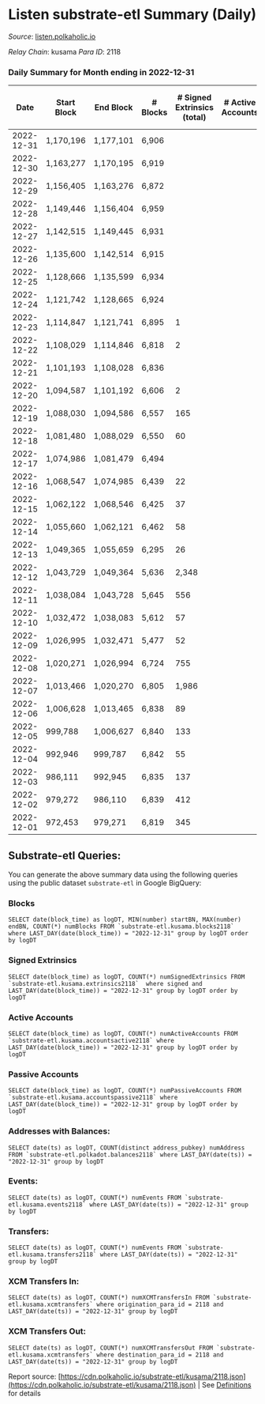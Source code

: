 # Listen substrate-etl Summary (Daily)

_Source_: [listen.polkaholic.io](https://listen.polkaholic.io)

*Relay Chain*: kusama
*Para ID*: 2118



### Daily Summary for Month ending in 2022-12-31


| Date | Start Block | End Block | # Blocks | # Signed Extrinsics (total) | # Active Accounts | # Passive | # New | # Addresses with Balances | # Events | # Transfers | # XCM Transfers In | # XCM Transfers Out | Issues | 
| ---- | ----------- | --------- | -------- | --------------------------- | ----------------- | --------- | ----- | ------------------------- | -------- | ----------- | ------------------ | ------------------- | ------ |
| 2022-12-31 | 1,170,196 | 1,177,101 | 6,906 |  |  |  |  | 2,053 | 13,815 |   |   |   |  |
| 2022-12-30 | 1,163,277 | 1,170,195 | 6,919 |  |  |  |  | 2,053 | 13,842 |   |   |   |  |
| 2022-12-29 | 1,156,405 | 1,163,276 | 6,872 |  |  |  |  | 2,053 | 13,759 |   | 2 ($0.57) |   |  |
| 2022-12-28 | 1,149,446 | 1,156,404 | 6,959 |  |  |  |  | 2,053 | 13,922 |   |   |   |  |
| 2022-12-27 | 1,142,515 | 1,149,445 | 6,931 |  |  |  |  | 2,053 | 13,866 |   |   |   |  |
| 2022-12-26 | 1,135,600 | 1,142,514 | 6,915 |  |  |  |  | 2,053 | 13,834 |   |   |   |  |
| 2022-12-25 | 1,128,666 | 1,135,599 | 6,934 |  |  |  |  | 2,053 | 13,871 |   |   |   |  |
| 2022-12-24 | 1,121,742 | 1,128,665 | 6,924 |  |  |  |  | 2,053 | 13,852 |   |   |   |  |
| 2022-12-23 | 1,114,847 | 1,121,741 | 6,895 | 1 |  |  |  | 2,053 | 13,800 |   |   |   |  |
| 2022-12-22 | 1,108,029 | 1,114,846 | 6,818 | 2 |  |  |  | 2,053 | 13,652 |   |   |   |  |
| 2022-12-21 | 1,101,193 | 1,108,028 | 6,836 |  |  |  |  |  | 13,676 |   |   |   |  |
| 2022-12-20 | 1,094,587 | 1,101,192 | 6,606 | 2 |  |  |  | 2,053 | 13,228 |   |   |   |  |
| 2022-12-19 | 1,088,030 | 1,094,586 | 6,557 | 165 |  |  |  | 2,053 | 13,970 | 117  |   |   |  |
| 2022-12-18 | 1,081,480 | 1,088,029 | 6,550 | 60 |  |  |  | 2,053 | 13,434 | 39  |   |   |  |
| 2022-12-17 | 1,074,986 | 1,081,479 | 6,494 |  |  |  |  | 2,052 | 12,991 |   |   |   |  |
| 2022-12-16 | 1,068,547 | 1,074,985 | 6,439 | 22 |  |  |  | 2,052 | 13,012 |   |   |   |  |
| 2022-12-15 | 1,062,122 | 1,068,546 | 6,425 | 37 |  |  |  | 2,052 | 13,040 | 36  |   |   |  |
| 2022-12-14 | 1,055,660 | 1,062,121 | 6,462 | 58 |  |  |  | 2,052 | 13,229 | 55  |   |   |  |
| 2022-12-13 | 1,049,365 | 1,055,659 | 6,295 | 26 |  |  |  | 2,052 | 12,747 | 2  |   |   |  |
| 2022-12-12 | 1,043,729 | 1,049,364 | 5,636 | 2,348 |  |  |  |  | 18,338 | 1  |   |   |  |
| 2022-12-11 | 1,038,084 | 1,043,728 | 5,645 | 556 |  |  |  | 2,050 | 13,126 | 67  |   |   |  |
| 2022-12-10 | 1,032,472 | 1,038,083 | 5,612 | 57 |  |  |  | 2,050 | 11,536 | 5  |   |   |  |
| 2022-12-09 | 1,026,995 | 1,032,471 | 5,477 | 52 |  |  |  | 2,050 | 11,250 |   |   |   |  |
| 2022-12-08 | 1,020,271 | 1,026,994 | 6,724 | 755 |  |  |  | 2,050 | 15,876 | 3  |   |   |  |
| 2022-12-07 | 1,013,466 | 1,020,270 | 6,805 | 1,986 |  |  |  | 2,049 | 19,860 | 66  |   |   |  |
| 2022-12-06 | 1,006,628 | 1,013,465 | 6,838 | 89 |  |  |  | 2,049 | 14,134 | 77  |   |   |  |
| 2022-12-05 | 999,788 | 1,006,627 | 6,840 | 133 |  |  |  | 2,049 | 14,386 | 89  |   |   |  |
| 2022-12-04 | 992,946 | 999,787 | 6,842 | 55 |  |  |  | 2,049 | 13,957 | 1  |   |   |  |
| 2022-12-03 | 986,111 | 992,945 | 6,835 | 137 |  |  |  | 2,049 | 14,427 | 70  |   |   |  |
| 2022-12-02 | 979,272 | 986,110 | 6,839 | 412 |  |  |  | 2,045 | 15,862 | 353  |   |   |  |
| 2022-12-01 | 972,453 | 979,271 | 6,819 | 345 |  |  |  | 2,038 | 15,575 | 222  |   |   |  |

## Substrate-etl Queries:
You can generate the above summary data using the following queries using the public dataset `substrate-etl` in Google BigQuery:


### Blocks
```
SELECT date(block_time) as logDT, MIN(number) startBN, MAX(number) endBN, COUNT(*) numBlocks FROM `substrate-etl.kusama.blocks2118`  where LAST_DAY(date(block_time)) = "2022-12-31" group by logDT order by logDT
```


### Signed Extrinsics
```
SELECT date(block_time) as logDT, COUNT(*) numSignedExtrinsics FROM `substrate-etl.kusama.extrinsics2118`  where signed and LAST_DAY(date(block_time)) = "2022-12-31" group by logDT order by logDT
```


### Active Accounts
```
SELECT date(block_time) as logDT, COUNT(*) numActiveAccounts FROM `substrate-etl.kusama.accountsactive2118` where LAST_DAY(date(block_time)) = "2022-12-31" group by logDT order by logDT
```


### Passive Accounts
```
SELECT date(block_time) as logDT, COUNT(*) numPassiveAccounts FROM `substrate-etl.kusama.accountspassive2118` where LAST_DAY(date(block_time)) = "2022-12-31" group by logDT order by logDT
```


### Addresses with Balances:
```
SELECT date(ts) as logDT, COUNT(distinct address_pubkey) numAddress FROM `substrate-etl.polkadot.balances2118` where LAST_DAY(date(ts)) = "2022-12-31" group by logDT
```


### Events:
```
SELECT date(ts) as logDT, COUNT(*) numEvents FROM `substrate-etl.kusama.events2118` where LAST_DAY(date(ts)) = "2022-12-31" group by logDT
```


### Transfers:
```
SELECT date(ts) as logDT, COUNT(*) numEvents FROM `substrate-etl.kusama.transfers2118` where LAST_DAY(date(ts)) = "2022-12-31" group by logDT
```


### XCM Transfers In:
```
SELECT date(ts) as logDT, COUNT(*) numXCMTransfersIn FROM `substrate-etl.kusama.xcmtransfers` where origination_para_id = 2118 and LAST_DAY(date(ts)) = "2022-12-31" group by logDT
```


### XCM Transfers Out:
```
SELECT date(ts) as logDT, COUNT(*) numXCMTransfersOut FROM `substrate-etl.kusama.xcmtransfers` where destination_para_id = 2118 and LAST_DAY(date(ts)) = "2022-12-31" group by logDT
```



Report source: [https://cdn.polkaholic.io/substrate-etl/kusama/2118.json](https://cdn.polkaholic.io/substrate-etl/kusama/2118.json) | See [Definitions](/DEFINITIONS.md) for details
